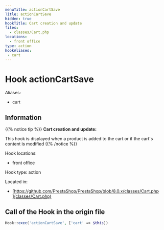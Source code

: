 ```yaml
---
menuTitle: actionCartSave
Title: actionCartSave
hidden: true
hookTitle: Cart creation and update
files:
  - classes/Cart.php
locations:
  - front office
type: action
hookAliases:
 - cart
---
```


# Hook actionCartSave

Aliases: 
 - cart



## Information

{{% notice tip %}}
**Cart creation and update:** 

This hook is displayed when a product is added to the cart or if the cart's content is modified
{{% /notice %}}

Hook locations: 
  - front office

Hook type: action

Located in: 
  - [https://github.com/PrestaShop/PrestaShop/blob/8.0.x/classes/Cart.php](classes/Cart.php)

## Call of the Hook in the origin file

```php
Hook::exec('actionCartSave', ['cart' => $this])
```